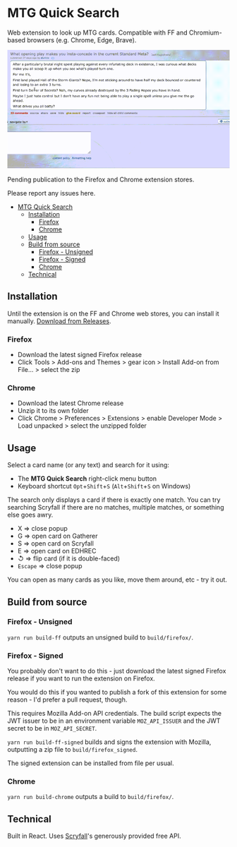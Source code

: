 # MTG Quick Search

Web extension to look up MTG cards. Compatible with FF and Chromium-based browsers (e.g. Chrome, Edge, Brave).

![example](https://github.com/psychedelicious/mtg-quick-search/blob/master/images/example.gif?raw=true)

Pending publication to the Firefox and Chrome extension stores.

Please report any issues here.

- [MTG Quick Search](#mtg-quick-search)
  - [Installation](#installation)
    - [Firefox](#firefox)
    - [Chrome](#chrome)
  - [Usage](#usage)
  - [Build from source](#build-from-source)
    - [Firefox - Unsigned](#firefox---unsigned)
    - [Firefox - Signed](#firefox---signed)
    - [Chrome](#chrome-1)
  - [Technical](#technical)

## Installation

Until the extension is on the FF and Chrome web stores, you can install it manually. [Download from Releases](https://github.com/psychedelicious/mtg-quick-search/releases/tag/latest).

### Firefox

- Download the latest signed Firefox release
- Click Tools > Add-ons and Themes > gear icon > Install Add-on from File... > select the zip

### Chrome

- Download the latest Chrome release
- Unzip it to its own folder
- Click Chrome > Preferences > Extensions > enable Developer Mode > Load unpacked > select the unzipped folder

## Usage

Select a card name (or any text) and search for it using:

- The **MTG Quick Search** right-click menu button
- Keyboard shortcut `Opt`+`Shift`+`S` (`Alt`+`Shift`+`S` on Windows)

The search only displays a card if there is exactly one match. You can try searching Scryfall if there are no matches, multiple matches, or something else goes awry.

- X => close popup
- G => open card on Gatherer
- S => open card on Scryfall
- E => open card on EDHREC
- ↺ => flip card (if it is double-faced)
- `Escape` => close popup

You can open as many cards as you like, move them around, etc - try it out.

## Build from source

### Firefox - Unsigned

`yarn run build-ff` outputs an unsigned build to `build/firefox/`.

### Firefox - Signed

You probably don't want to do this - just download the latest signed Firefox release if you want to run the extension on Firefox.

You would do this if you wanted to publish a fork of this extension for some reason - I'd prefer a pull request, though.

This requires Mozilla Add-on API credentials. The build script expects the JWT issuer to be in an environment variable `MOZ_API_ISSUER` and the JWT secret to be in `MOZ_API_SECRET`.

`yarn run build-ff-signed` builds and signs the extension with Mozilla, outputting a zip file to `build/firefox_signed`.

The signed extension can be installed from file per usual.

### Chrome

`yarn run build-chrome` outputs a build to `build/firefox/`.

## Technical

Built in React. Uses [Scryfall](https://scryfall.com/)'s generously provided free API.
